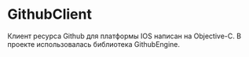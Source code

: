 # GithubClient
Клиент ресурса Github для платформы IOS написан на Objective-C. В проекте использовалась библиотека GithubEngine.
